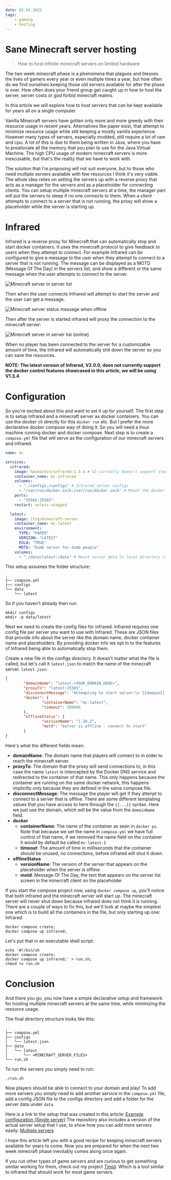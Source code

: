 ```yaml
---
date: 05.01.2025
tags:
    - gaming
    - hosting
---
```


# Sane Minecraft server hosting
> How to host infinite minecraft servers on limited hardware

The two week minecraft phase is a phenomena that plagues and blesses the lives of gamers every year or even multiple times a year, but how often do we find ourselves keeping those old servers available for after the phase is over. How often does your friend group get caught up in how to host the server, server costs or god forbid minecraft realms.

In this article we will explore how to host servers that can be kept available for years all on a single computer.

Vanilla Minecraft servers have gotten only more and more greedy with their
resource usage in recent years. Alternatives like paper exist, that attempt to
minimize resource usage while still keeping a mostly vanilla experience.
However many types of servers, especially modded, still require a lot of ram
and cpu. A lot of this is due to them being written in Java, where you have to
preallocate all the memory that you plan to use for the Java Virtual Machine.
The high CPU usage of modern minecraft servers is more inexcusable, but that's the reality that we have to work with.

The solution that I'm proposing will not suit everyone, but to those who need multiple servers available with few resources I think it's very viable. The whole idea relies on setting the servers up with a reverse proxy that acts as a manager for the servers and as a placeholder for connecting clients. You can setup multiple minecraft servers at a time, the manager part will put the servers to sleep if no one connects to them. When a client attempts to connect to a server that is not running, the proxy will show a placeholder while the server is starting up.

# Infrared
Infrared is a reverse proxy for Minecraft that can automatically stop and start
docker containers. It uses the minecraft protocol to give feedback to users
when they attempt to connect. For example Infrared can be configured to give a
message to the user when they attempt to connect to a server that is not
running. The message can be displayed as a MOTD (Message Of The Day) in the
servers list, and show a different or the same message when the user attempts
to connect to the server.

![Minecraft server in server list](/public/articles/Minecraft-server-list.png)

Then when the user connects Infrared will attempt to start the server and the user can get a message.

![Minecraft server status message when offline](/public/articles/Minecraft-server-disconnect.png)

Then after the server is started infrared will proxy the connection to the minecraft server:

![Minecraft server in server list (online)](/public/articles/Minecraft-server-list-online.png)

When no player has been connected to the server for a customizable amount of
time, the Infrared will automatically shit down the server so you can save the
resources.

**NOTE: The latest version of Infrared, V2.0.0, does not currently support the docker control features showcased in this article, we will be using V1.3.4**

# Configuration

So you're excited about this and want to set it up for yourself. The first step is to setup Infrared and a minecraft server as docker containers. You can use the docker cli directly for this `docker run` etc. But I prefer the more declarative docker compose way of doing it. So you will need a linux machine running docker and docker compose. Next step is to create a `compose.yml` file that will serve as the configuration of our minecraft servers and infrared.

```yaml
name: mc

services:
  infrared:
    image: haveachin/infrared:1.3.4 # V2 currently doesn't support stopping/starting docker containers
    container_name: mc-infrared
    volumes:
      - "./configs:/configs" # Infrared server configs
      - "/var/run/docker.sock:/var/run/docker.sock" # Mount the docker daemon socket file into the container so that Infrared can control docker from within the container.
    ports:
      - "25565:25565"
    restart: unless-stopped

  latest:
    image: itzg/minecraft-server
    container_name: mc-latest
    environment:
      TYPE: "PAPER"
      VERSION: "LATEST"
      EULA: "TRUE"
      MOTD: "Dumb server for dumb people"
    volumes:
      - "./data/latest:/data" # Mount server data to local directory (optional)
```

This setup assumes the folder structure:

```shell
.
├── compose.yml
├── configs
└── data
    └── latest
```
So if you haven't already then run:

```shell
mkdir configs
mkdir -p data/latest
```

Next we need to create the config files for infrared. Infrared requires one config file per server you want to use with Infrared. These are JSON files that provide info about the server like the domain name, docker container name and placeholders. By providing docker info we opt in to the features of Infrared being able to automatically stop them.

Create a new file in the configs directory.
It doesn't matter what the file is called, but let's call it `latest.json` to match the name of the minecraft server.
`latest.json`:

```json
{
        "domainName": "latest.<YOUR_DOMAIN_HERE>",
        "proxyTo": "latest:25565",
        "disconnectMessage": "Attempting to start server:\n {{domain}} \n\n This could take a minute. \n\n Return to server list and wait for the server to start.",
        "docker": {
                "containerName": "mc-latest",
                "timeout": 300000
        },
        "offlineStatus": {
                "versionName": "1.20.2",
                "motd": "Server is offline - connect to start"
        }
}
```

Here's what the different fields mean: 

- **domainName**: The domain name that players will connect to in order to reach the minecraft server.
- **proxyTo**: The domain that the proxy will send connections to, in this case the name `latest` is intercepted by the Docker DNS service and redirected to the container of that name. This only happens because the container are running on the same docker network, this happens implicitly only because they are defined in the same compose file.
- **disconnectMessage**: The message the player will get if they attenpt to connect to a server that is offline. There are some different templating values that you have access to here through the `{{...}}` syntax. Here we just use the domain, which will be the value from the `domainName` field.
- **docker**
    - **containerName**: The name of the container as seen in `docker ps`. Note that because we set the name in `compose.yml` we have full control of that name, if we removed the name field on the container it would by default be called `mc-latest-1`
    - **timeout**: The amount of time in milliseconds that the container should be unused, no connections, before infrared will shut it down.
- **offlineStatus**
    - **versionName**: The version of the server that appears on the placeholder when the server is offline 
    - **motd**: Message Of The Day, the text that appears on the server list screen in the minecraft client on the placeholder

If you start the compose project now, using `docker compose up`, you'll notice
that both infrared and the minecraft server will start up. The minecraft server
will never shut down because infrared does not think it is running. There are a
couple of ways to fix this, but we'll look at maybe the simplest one which is
to build all the containers in the file, but only starting up one: Infrared.

```shell
docker compose create;
docker compose up infrared;
```

Let's put that in an executable shell script:

```shell
echo '#!/bin/sh
docker compose create;
docker compose up infrared;' > run.sh;
chmod +x run.sh
```

# Conclusion

And there you go, you now have a simple declarative setup and framework for
hosting multiple minecraft servers at the same time, while minimizing the
resource usage.

The final directory structure looks like this:

```shell
.
├── compose.yml
├── configs
│   └── latest.json
├── data
│   └── latest
│       └── <MINECRAFT_SERVER_FILES>
└── run.sh
```

To run the servers you simply need to run:

```shell
./run.sh
```

Now players should be able to connect to your domain and play! To add more
servers you simply need to add another service in the `compose.yml` file, add a
config JSON file to the configs directory and add a folder for the server data
under `data`.

Here is a link to the setup that was created in this article:
[Example configuration (Single server)](https://github.com/Fuglesteg/infrared-setup-example/tree/main/single-server)
The repository also includes a version of the actual server setup that I use,
to show how you can add more servers easily:
[Multiple servers](https://github.com/Fuglesteg/infrared-setup-example/tree/main/multiple-servers)

I hope this article left you with a good recipe for keeping minecraft servers
available for years to come. Now you are prepared for when the next two week
minecraft phase inevitably comes along once again.

If you run other types of game servers and are curious to get something similar
working for them, check out my project [Timid](/projects/Timid). Which is a
tool similar to infrared that should work for most game servers.
